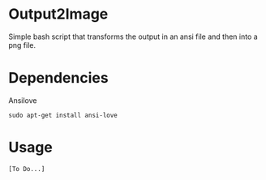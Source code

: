 # Output2Image
Simple bash script that transforms the output in an ansi file and then into a png file.

# Dependencies
Ansilove
```
sudo apt-get install ansi-love
```

# Usage
```
[To Do...]
```
